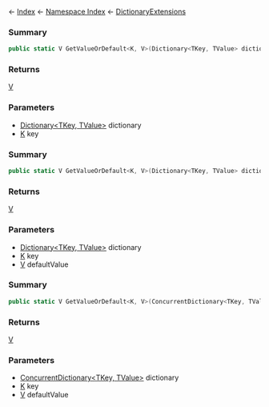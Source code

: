 ← [Index](Api-Index) ← [Namespace Index](Namespace-Index) ← [DictionaryExtensions](System.Collections.Generic.DictionaryExtensions)

### Summary

```csharp
public static V GetValueOrDefault<K, V>(Dictionary<TKey, TValue> dictionary, K key)
```

### Returns

[V]()

### Parameters

* [Dictionary<TKey, TValue>](https://docs.microsoft.com/en-us/dotnet/api/system.collections.generic.dictionary?view=netframework-4.6) dictionary
* [K]() key
### Summary

```csharp
public static V GetValueOrDefault<K, V>(Dictionary<TKey, TValue> dictionary, K key, V defaultValue)
```

### Returns

[V]()

### Parameters

* [Dictionary<TKey, TValue>](https://docs.microsoft.com/en-us/dotnet/api/system.collections.generic.dictionary?view=netframework-4.6) dictionary
* [K]() key
* [V]() defaultValue
### Summary

```csharp
public static V GetValueOrDefault<K, V>(ConcurrentDictionary<TKey, TValue> dictionary, K key, V defaultValue)
```

### Returns

[V]()

### Parameters

* [ConcurrentDictionary<TKey, TValue>](https://docs.microsoft.com/en-us/dotnet/api/system.collections.concurrent.concurrentdictionary?view=netframework-4.6) dictionary
* [K]() key
* [V]() defaultValue
